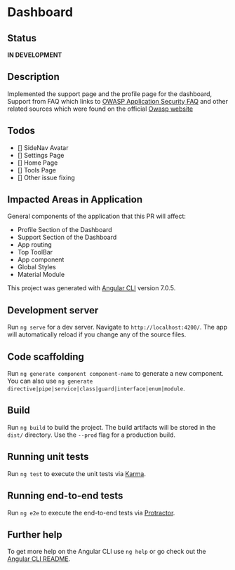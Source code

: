 # Dashboard

## Status
**IN DEVELOPMENT**

## Description
Implemented the support page and the profile page for the dashboard, Support from FAQ which links to [OWASP Application Security FAQ](https://www.owasp.org/index.php/OWASP_Application_Security_FAQ) and  other related sources which were found on the official [Owasp website](owasp.org)


## Todos
- []   SideNav Avatar 
- []   Settings Page
- []   Home Page
- []   Tools Page
- []   Other issue fixing






## Impacted Areas in Application
General components of the application that this PR will affect:

* Profile Section of the Dashboard
* Support Section of the Dashboard
* App routing
* Top ToolBar
* App component
* Global Styles
* Material Module




This project was generated with [Angular CLI](https://github.com/angular/angular-cli) version 7.0.5.

## Development server

Run `ng serve` for a dev server. Navigate to `http://localhost:4200/`. The app will automatically reload if you change any of the source files.

## Code scaffolding

Run `ng generate component component-name` to generate a new component. You can also use `ng generate directive|pipe|service|class|guard|interface|enum|module`.

## Build

Run `ng build` to build the project. The build artifacts will be stored in the `dist/` directory. Use the `--prod` flag for a production build.

## Running unit tests

Run `ng test` to execute the unit tests via [Karma](https://karma-runner.github.io).

## Running end-to-end tests

Run `ng e2e` to execute the end-to-end tests via [Protractor](http://www.protractortest.org/).

## Further help

To get more help on the Angular CLI use `ng help` or go check out the [Angular CLI README](https://github.com/angular/angular-cli/blob/master/README.md).
